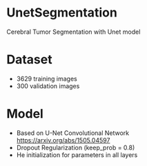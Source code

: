 # UnetSegmentation
Cerebral Tumor Segmentation with Unet model

# Dataset
* 3629 training images
* 300 validation images

# Model
* Based on U-Net Convolutional Network https://arxiv.org/abs/1505.04597
* Dropout Regularization (keep_prob = 0.8)
* He initialization for parameters in all layers
